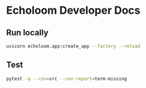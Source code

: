 # Echoloom Developer Docs

## Run locally

```bash
uvicorn echoloom.app:create_app --factory --reload
```

## Test

```bash
pytest -q --cov=src --cov-report=term-missing
```